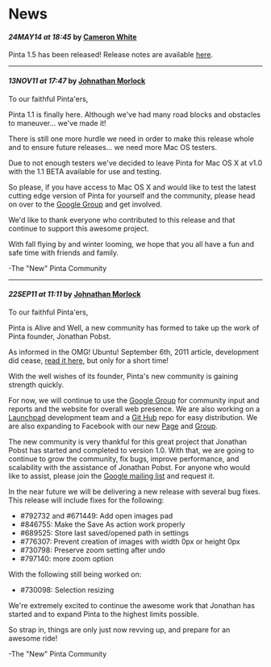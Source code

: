 # News

#### *24MAY14 at 18:45* by [Cameron White][1]

Pinta 1.5 has been released! Release notes are available [here][2].

----
#### *13NOV11 at 17:47* by [Johnathan Morlock][3]

To our faithful Pinta'ers,

Pinta 1.1 is finally here. Although we've had many road blocks and obstacles to maneuver... we've made it!

There is still one more hurdle we need in order to make this release whole and to ensure future releases... we need more Mac OS testers.

Due to not enough testers we've decided to leave Pinta for Mac OS X at v1.0 with the 1.1 BETA available for use and testing.

So please, if you have access to Mac OS X and would like to test the latest cutting edge version of Pinta for yourself and the community, please head on over to the [Google Group][4] and get involved.

We'd like to thank everyone who contributed to this release and that continue to support this awesome project.

With fall flying by and winter looming, we hope that you all have a fun and safe time with friends and family.

-The &quot;New&quot; Pinta Community

----
#### *22SEP11 at 11:11* by [Johnathan Morlock][3]

To our faithful Pinta'ers,

Pinta is Alive and Well, a new community has formed to take up the work of Pinta founder, Jonathan Pobst.

As informed in the OMG! Ubuntu! September 6th, 2011 article, development did cease, [read it here][5], but only for a short time!

With the well wishes of its founder, Pinta's new community is gaining strength quickly.

For now, we will continue to use the [Google Group][4] for community input and reports and the website for overall web presence. We are also working on a [Launchpad][6] development team and a [Git Hub][7] repo for easy distribution. We are also expanding to Facebook with our new [Page][8] and [Group][9].

The new community is very thankful for this great project that Jonathan Pobst has started and completed to version 1.0. With that, we are going to continue to grow the community, fix bugs, improve performance, and scalability with the assistance of Jonathan Pobst. For anyone who would like to assist, please join the [Google mailing list][4] and request it.

In the near future we will be delivering a new release with several bug fixes. This release will include fixes for the following:
* #792732 and #671449: Add open images pad
* #846755: Make the Save As action work properly
* #689525: Store last saved/opened path in settings
* #776307: Prevent creation of images with width 0px or height 0px
* #730798: Preserve zoom setting after undo
* #797140: more zoom option

With the following still being worked on:
* #730098: Selection resizing

We're extremely excited to continue the awesome work that Jonathan has started and to expand Pinta to the highest limits possible.

So strap in, things are only just now revving up, and prepare for an awesome ride!

-The &quot;New&quot; Pinta Community

[1]: http://pinta-project.com/pinta/User.aspx?Username=cwhite
[2]: releases/1-5
[3]: http://pinta-project.com/pinta/User.aspx?Username=johnathanamber
[4]: http://groups.google.com/group/pinta
[5]: http://www.omgubuntu.co.uk/2011/09/development-ceases-open-source-graphics-app-pinta/
[6]: http://launchpad.net/~pinta-devs
[7]: http://github.com/PintaProject/Pinta
[8]: http://www.facebook.com/pages/Pinta/249343198437410
[9]: http://www.facebook.com/groups/198103533589299/
